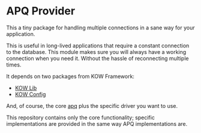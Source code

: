 # APQ Provider

This a tiny package for handling multiple connections in
a sane way for your application.

This is useful in long-lived applications that require
a constant connection to the database. This module makes
sure you will always have a working connection when you
need it. Without the hassle of reconnecting multiple times.


It depends on two packages from KOW Framework:

* [KOW Lib](https://bitbucket.org/kowframework/kowlib)
* [KOW Config](https://bitbucket.org/kowframework/kowconfig)

And, of course, the core [apq](https://github.com/ada-apq/apq) plus
the specific driver you want to use.


This repository contains only the core functionality; specific
implementations are provided in the same way APQ implementations
are.


